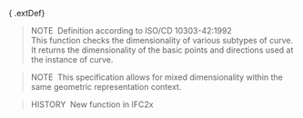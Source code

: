 { .extDef}
> NOTE&nbsp; Definition according to ISO/CD 10303-42:1992  
> This function checks the dimensionality of various subtypes of curve. It returns the dimensionality of the basic points and directions used at the instance of curve.

> NOTE&nbsp; This specification allows for mixed dimensionality within the same geometric representation context.

> HISTORY&nbsp; New function in IFC2x
